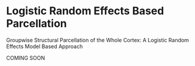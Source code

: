 # Logistic Random Effects Based Parcellation
Groupwise Structural Parcellation of the Whole Cortex: A Logistic Random Effects Model Based Approach

COMING SOON
